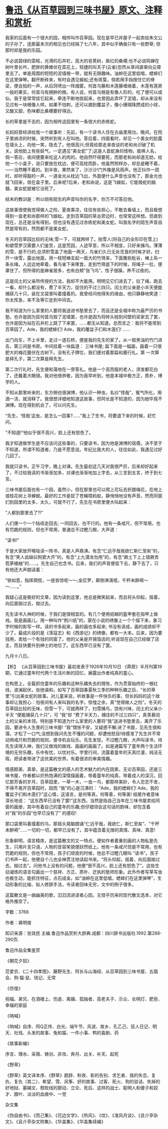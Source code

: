 # [鲁迅《从百草园到三味书屋》原文、注释和赏析](https://www.vrrw.net/wx/9428.html)

我家的后面有一个很大的园，相传叫作百草园。现在是早已并屋子一起卖给朱文公的子孙了，连那最末次的相见也已经隔了七八年，其中似乎确凿只有一些野草; 但那时却是我的乐园。

不必说碧绿的菜畦，光滑的石井栏，高大的皂荚树，紫红的桑椹;也不必说鸣蝉在树叶里长吟，肥胖的黄蜂伏在菜花上，轻捷的叫天子(云雀)忽然从草间直窜向云霄里去了。单是周围的短短的泥墙根一带，就有无限趣味。油蛉在这里低唱，蟋蟀们在这里弹琴。翻开断砖来，有时会遇见蜈蚣;还有斑蝥，倘若用手指按住它的脊梁，便会拍的一声，从后窍喷出一阵烟雾。何首乌藤和木莲藤缠络着，木莲有莲房一般的果实，何首乌有拥肿的根。有人说，何首乌根是有像人形的，吃了便可以成仙，我于是常常拔它起来，牵连不断地拔起来，也曾因此弄坏了泥墙，却从来没有见过有一块根像人样。如果不怕刺，还可以摘到覆盆子，像小珊瑚珠攒成的小球，又酸又甜，色味都比桑椹要好得远。

长的草里是不去的，因为相传这园里有一条很大的赤练蛇。

长妈妈曾经讲给我一个故事听：先前，有一个读书人住在古庙里用功，晚间，在院子里纳凉的时候，突然听到有人在叫他。答应着，四面看时，却见一个美女的脸露在墙头上，向他一笑，隐去了。他很高兴;但竟给那走来夜谈的老和尚识破了机关。说他脸上有些妖气，一定遇见“美女蛇”了;这是人首蛇身的怪物，能唤人名，倘一答应，夜间便要来吃这人的肉的。他自然吓得要死，而那老和尚却道无妨，给他一个小盒子，说只要放在枕边，便可高枕而卧。他虽然照样办，却总是睡不着，——当然睡不着的。到半夜，果然来了，沙沙沙!门外像是风雨声。他正抖作一团时，却听得豁的一声，一道金光从枕边飞出，外面便什么声音也没有了，那金光也就飞回来，敛在盒子里。后来呢?后来，老和尚说，这是飞蜈蚣，它能吸蛇的脑髓，美女蛇就被它治死了。

结末的教训是：所以倘有陌生的声音叫你的名字，你万不可答应他。

这故事很使我觉得做人之险，夏夜乘凉，往往有些担心，不敢去看墙上，而且极想得到一盒老和尚那样的飞蜈蚣。走到百草园的草丛旁边时，也常常这样想。但直到现在，总还是没有得到，但也没有遇见过赤练蛇和美女蛇。叫我名字的陌生声音自然是常有的，然而都不是美女蛇。

冬天的百草园比较的无味;雪一下，可就两样了。拍雪人(将自己的全形印在雪上)和塑雪罗汉需要人们鉴赏，这是荒园，人迹罕至，所以不相宜，只好来捕鸟。薄薄的雪，是不行的;总须积雪盖了地面一两天，鸟雀们久已无处觅食的时候才好。扫开一块雪，露出地面，用一枝短棒支起一面大的竹筛来，下面撒些秕谷，棒上系一条长绳，人远远地牵着，看鸟雀下来啄食，走到竹筛底下的时候，将绳子一拉，便罩住了。但所得的是麻雀居多，也有白颊“张飞鸟”，性子很躁，养不过夜的。

这是闰土的父亲所传授的方法，我却不大能用。明明见它们进去了，拉了绳，跑去一看，却什么都没有，费了半天力，捉住的不过三四只。闰土的父亲是小半天便能捕获几十只，装在叉袋里叫着撞着的。我曾经问他得失的缘由，他只静静地笑道：你太性急，来不及等它走到中间去。

我不知道为什么家里的人要将我送进书塾里去了，而且还是全城中称为最严厉的书塾。也许是因为拔何首乌毁了泥墙罢，也许是因为将砖头抛到间壁的梁家去了罢，也许是因为站在石井栏上跳了下来罢，……都无从知道。总而言之：我将不能常到百草园了。Ade，我的蟋蟀们! Ade，我的覆盆子们和木莲们! ……

出门向东，不上半里，走过一道石桥，便是我的先生的家了。从一扇黑油的竹门进去，第三间是书房。中间挂着一块扁道： 三味书屋; 扁下面是一幅画，画着一只很肥大的梅花鹿伏在古树下。没有孔子牌位，我们便对着那扁和鹿行礼。第 一次算是拜孔子，第二次算是拜先生。

第二次行礼时，先生便和蔼地在一旁答礼。他是一个高而瘦的老人，须发都花白了，还戴着大眼镜。我对他很恭敬，因为我早听到，他是本城中极方正，质朴，博学的人。

不知从那里听来的，东方朔也很渊博，他认识一种虫，名曰“怪哉”，冤气所化，用酒一浇，就消释了。我很想详细地知道这故事，但阿长是不知道的，因为她毕竟不渊博。现在得到机会了，可以问先生。

“先生，‘怪哉’这虫，是怎么一回事?……”我上了生书，将要退下来的时候，赶忙问。

“不知道!”他似乎很不高兴，脸上还有怒色了。

我才知道做学生是不应该问这些事的，只要读书，因为他是渊博的宿儒，决不至于不知道，所谓不知道者，乃是不愿意说。年纪比我大的人，往往如此，我遇见过好几回了。

我就只读书，正午习字，晚上对课。先生最初这几天对我很严厉，后来却好起来了，不过给我读的书渐渐加多，对课也渐渐地加上字去，从三言到五言，终于到七言。

三味书屋后面也有一个园，虽然小，但在那里也可以爬上花坛去折腊梅花，在地上或桂花树上寻蝉蜕。最好的工作是捉了苍蝇喂蚂蚁，静悄悄地没有声音。然而同窗们到园里的太多，太久，可就不行了，先生在书房里便大叫起来：

“人都到那里去了?!”

人们便一个一个陆续走回去; 一同回去，也不行的。他有一条戒尺，但不常用，也有罚跪的规则，但也不常用，普通总不过瞪几眼，大声道：

“读书!”

于是大家放开喉咙读一阵书，真是人声鼎沸。有念“仁远乎哉我欲仁斯仁至矣”的，有念“笑人齿缺曰狗窦大开”的，有念“上九潜龙勿用”的，有念“厥土下上上错厥贡苞茅橘柚”的……。先生自己也念书。后来，我们的声音便低下去，静下去了，只有他还大声朗读着：

“铁如意，指挥倜傥，一座皆惊呢～～;金叵罗，颠倒淋漓噫，千杯未醉嗬～～……。”

我疑心这是极好的文章，因为读到这里，他总是微笑起来，而且将头仰起，摇着，向后面拗过去，拗过去。

先生读书入神的时候，于我们是很相宜的。有几个便用纸糊的盔甲套在指甲上做戏。我是画画儿，用一种叫作“荆川纸”的，蒙在小说的绣像上一个个描下来，象习字时候的影写一样。读的书多起来，画的画也多起来; 书没有读成，画的成绩却不少了，最成片段的是《荡寇志》和《西游记》的绣像，都有一大本。后来，因为要钱用，卖给一个有钱的同窗了。他的父亲是开锡箔店的;听说现在自己已经做了店主，而且快要升到绅士的地位了。这东西早已没有了罢。

九月十八日。



【析】 《从百草园到三味书屋》最初发表于1926年10月10日 《莽原》半月刊第19期，它通过童年时代两个生活片断的回忆，展露出作者纯真的童心。

在构思上，全篇抓住童年的乐趣和这种乐趣失去的惆怅，作为贯穿始终的一根红线，波澜起伏，张弛谐和，如写了百草园春夏秋三季的种种乐趣之后，“长的草里”引出美女蛇的故事。对儿童来说，听故事是一件快乐的事，但长妈妈的这个故事却让我担心：怕夜间有人来叫我的名字。惊惶之余，真“觉得做人之险”。冬天的百草园比较的无味，但雪一下，可就两样了，扫雪捕鸟，饶有兴味，闰土的父亲小半天 “便能捕获几十只”，可 “我”却 “费了半天力，捕住的不过三四只”，真羡慕闰土的父亲的本领。特别是不知道为什么家里的人要将“我”送进书塾里去，离开了乐园，要进令人生畏的三味书屋! “我”惆怅不安，又疑惑不解;进了书屋，见先生很和蔼，才松了一口气;没想到我问先生不懂的问题，却遭他怒目!待摸准了先生并不常动用戒尺和罚跪的规则，便寻机会玩乐。先生发现，不过瞪几眼，大声叫读书，待先生读得入神，我们又做戏的做戏、画画的画画了。如是通篇写了童年两个生活环境的无穷乐趣，乐中有忧，以忧衬乐。字里行间，流露着童年的天真烂漫，纯洁无瑕，把读者带进了这优美的世界。有着很浓的审美情趣。

情感醇美、真挚，是这篇散文的感人的艺术魅力的内在因素，无论百草园，还是三味书屋，作者都以炽热饱满的深情描画着，带着童年的纯真，带着成人的深沉，回忆那芳香的岁月，百草园里，一草一木，一虫一鸟，都那样美妙，令人恋恋不舍，不得不离开百草园时，因而 “我”的心是沉滞的： “Ade，我的蟋蟀们! Ade，我的覆盆子们和木莲们!”这心情，这语言，是何等真，何等善，何等美! 结尾作者意味深长地说： “这东西早已没有了罢!”这东西，当然是指自己当年在三味书屋卖给同窗的画册，其中有着自己的童年的乐趣;但仔细领会这句话的韵味，却包含着对“我”的乐园“也早已没有了” 的感叹!

那口袋里叫着撞着的乌，那摇头晃脑朗诵“仁远乎哉，我欲仁，斯仁至矣”、“千杯未醉嗬”……一切的一切，都早已没有了。其中蕴含着无限的真情、真味、真意!

形象鲜明，语言精炼，是这篇散文的又一特点。便如作者着重刻画的人物私塾先生，只用片言只语，人物的音容笑貌便跃然纸上。他有一条戒尺但是不常用，也有罚跪的规则，但也不常用，孩子们顽皮的时候，他总不过瞪几眼叫 “读书”。孩子们书声一起，他便自个儿也全神贯注地读起书来。“将头仰起，摇着，向后面拗过去，拗过去”。问他书上没有的问题，他便“很不高兴，脸上还有怒色了”。这些生动凝炼的语言勾画出一个慈祥、方正、质朴、迂执的塾师形象。此外作者写草写虫也极生动，能抓住特征，点石成金。如“油蛉在这里低唱，蟋蟀们在这里弹琴”，生动形象的比喻、拟人修辞手法，令读者回味无穷，文中的例子很多。

这篇散文是一曲幽美的歌，汩汩流进读者心田。无怪乎历来的现代散文选本，对它格外推崇了。

字数：3766

作者：龚明俊

知识来源：张效民 主编.鲁迅作品赏析大辞典.成都：四川辞书出版社.1992.第288-290页.

鲁迅作品全集鉴赏

《朝花夕拾》

范爱农、《二十四孝图》、藤野先生、阿长与山海经、从百草园到三味书屋、五猖会、狗·猫·鼠、琐记、无常

《仿徨》

祝福、弟兄、在酒楼上、伤逝、离婚、孤独者、高老夫子、示众、长明灯、肥皂、幸福的家庭

《呐喊》

《呐喊》自序、阿Q正传、白光、端午节、风波、故乡、孔乙己、狂人日记、明天、社戏、头发的故事、兔和猫、一件小事、鸭的喜剧、药

《故事新编》

序言、理水、采薇、铸剑、非攻、奔月、出关、补天、起死

《野草》

《野草》英文译本序、《野草》题辞、秋夜、影的告别、求乞者、我的失恋、复仇、复仇〔其二〕、希望、雪、风筝、好的故事、过客、死火、狗的驳诘、失掉的好地狱、墓碣文、颓败线的颤动、立论、死后、这样的战士、聪明人和傻子和奴才、腊叶、淡淡的血痕中、一觉

杂文集

《伪自由书》、《而己集》、《花边文学》、《热风》、《坟》、《准风月谈》、《且介亭杂文》、《且介亭杂文附集》、《华盖集》、《华盖集续编》

